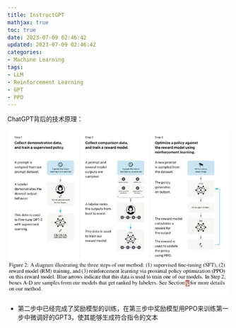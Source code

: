 ```yaml
---
title: InstructGPT
mathjax: true
toc: true
date: 2023-07-09 02:46:42
updated: 2023-07-09 02:46:42
categories:
- Machine Learning
tags:
- LLM
- Reinforcement Learning
- GPT
- PPO
---
```


ChatGPT背后的技术原理：

<!--more-->

![InstructGPT](https://github.com/TransformersWsz/picx-images-hosting/raw/master/image.2mzdjib60zy0.webp)

- 第二步中已经完成了奖励模型的训练，在第三步中奖励模型用PPO来训练第一步中微调好的GPT3，使其能够生成符合指令的文本